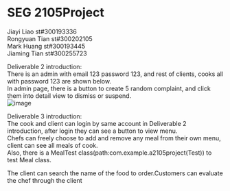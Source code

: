 # SEG 2105Project
Jiayi Liao st#300193336<br>
Rongyuan Tian st#300202105<br>
Mark Huang st#300193445<br>
Jiaming Tian st#300255723<br>

Deliverable 2 introduction:<br>
There is an admin with email 123 password 123, and rest of clients, cooks all with password 123 are shown below.<br>
In admin page, there is a button to create 5 random complaint, and click them into detail view to dismiss or suspend.<br> 
![image](https://user-images.githubusercontent.com/30582811/200096407-b2136590-c00b-43e2-a960-14165efc5a53.png)

Deliverable 3 introduction:<br>
The cook and client can login by same account in Deliverable 2 introduction, after login they can see a button to view menu.<br>
Chefs can freely choose to add and remove any meal from their own menu, client can see all meals of cook.<br>
Also, there is a MealTest class(path:com.example.a2105project(Test)) to test Meal class.

The client can search the name of the food to order.Customers can evaluate the chef through the client
